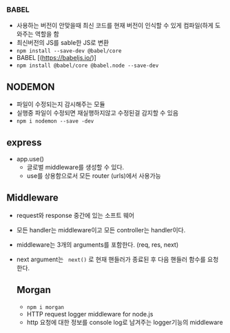 

### BABEL
- 사용하는 버전이 안맞을때 최신 코드를 현재 버전이 인식할 수 있게 컴파일(하게 도와주는 역할을 함
- 최신버전의 JS를 sable한 JS로 변환 
- ``` npm install --save-dev @babel/core ```
- BABEL [(https://babeljs.io/)]
- ``` npm install @babel/core @babel.node --save-dev ```

## NODEMON
- 파일이 수정되는지 감시해주는 모듈 
- 실행중 파일이 수정되면 재실행하지않고 수정된걸 감지할 수 있음
- ``` npm i nodemon --save -dev ``` 

## express
- app.use()
    - 글로벌 middleware를 생성할 수 있다. 
    - use를 상용함으로서 모든 router (urls)에서 사용가능 

## Middleware 
- request와 response 중간에 있는 소프트 웨어 
- 모든 handler는 middleware이고 모든 controller는 handler이다. 
- middleware는 3개의 arguments를 포함한다. (req, res, next)
- next argument는 ``` next()``` 로 현재 핸들러가 종료된 후 다음 핸들러 함수를 요청한다. 

    ## Morgan
    - ``` npm i morgan ```
    - HTTP request logger middleware for node.js
    - http 요청에 대한 정보를 console log로 남겨주는 logger기능의 middleware
    